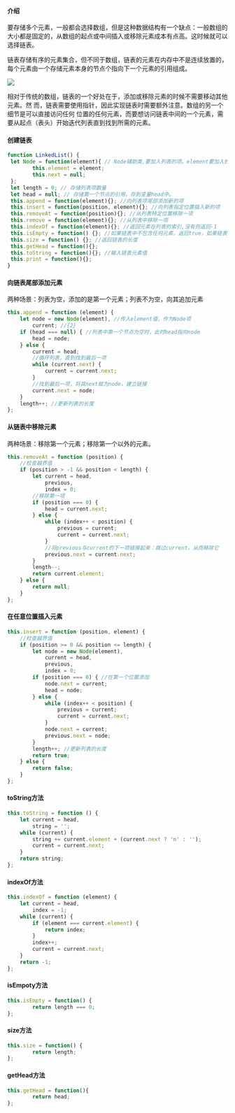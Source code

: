 #### 介绍

要存储多个元素，一般都会选择数组，但是这种数据结构有一个缺点：一般数组的大小都是固定的，从数组的起点或中间插入或移除元素成本有点高。这时候就可以选择链表。

链表存储有序的元素集合，但不同于数组，链表的元素在内存中不是连续放置的，每个元素由一个存储元素本身的节点个指向下一个元素的引用组成。

![](https://p3-juejin.byteimg.com/tos-cn-i-k3u1fbpfcp/9d1f2b42c02842aea2eb04565e861195~tplv-k3u1fbpfcp-zoom-1.image)

相对于传统的数组，链表的一个好处在于，添加或移除元素的时候不需要移动其他元素。然 而，链表需要使用指针，因此实现链表时需要额外注意。数组的另一个细节是可以直接访问任何 位置的任何元素，而要想访问链表中间的一个元素，需要从起点（表头）开始迭代列表直到找到所需的元素。

#### 创建链表

```js
function LinkedList() {
 let Node = function(element){ // Node辅助类,要加入列表的项。element要加入的值，next表示指向列表下一个节点
 		this.element = element;
 		this.next = null;
 };
 let length = 0; // 存储列表项数量
 let head = null; // 存储第一个节点的引用，存到变量head中。
 this.append = function(element){}; //向列表项尾部添加新的项
 this.insert = function(position, element){}; //向列表指定位置插入新的项
 this.removeAt = function(position){}; //从列表特定位置移除一项
 this.remove = function(element){}; //从列表中移除一项
 this.indexOf = function(element){}; //返回元素在列表的索引,没有则返回-1
 this.isEmpty = function() {}; //如果链表中不包含任何元素，返回true，如果链表长度大于0，则返回false
 this.size = function() {}; //返回链表的长度
 this.getHead = function(){};
 this.toString = function(){}; //输入链表元素值
 this.print = function(){};
}
```

#### 向链表尾部添加元素

两种场景：列表为空，添加的是第一个元素；列表不为空，向其追加元素

```js
this.append = function (element) {
    let node = new Node(element), //传入element值，作为Node项
        current; //{2}
    if (head === null) { //列表中第一个节点为空时，此时head指向node
        head = node;
    } else {
        current = head;
        //循环列表，直到找到最后一项
        while (current.next) {
            current = current.next;
        }
        //找到最后一项，将其next赋为node，建立链接
        current.next = node;
    }
    length++; //更新列表的长度
};
```

#### 从链表中移除元素

两种场景：移除第一个元素；移除第一个以外的元素。

```js
this.removeAt = function (position) {
    //检查越界值
    if (position > -1 && position < length) {
        let current = head,
            previous,
            index = 0;
        //移除第一项
        if (position === 0) {
            head = current.next;
        } else {
            while (index++ < position) {
                previous = current;
                current = current.next;
            }
            //将previous与current的下一项链接起来：跳过current，从而移除它
            previous.next = current.next;
        }
        length--;
        return current.element;
    } else {
        return null;
    }
};
```

#### 在任意位置插入元素

```js
this.insert = function (position, element) {
    //检查越界值
    if (position >= 0 && position <= length) {
        let node = new Node(element),
            current = head,
            previous,
            index = 0;
        if (position === 0) { //在第一个位置添加
            node.next = current;
            head = node;
        } else {
            while (index++ < position) {
                previous = current;
                current = current.next;
            }
            node.next = current;
            previous.next = node;
        }
        length++; //更新列表的长度
        return true;
    } else {
        return false;
    }
};
```

#### toString方法

```js
this.toString = function () {
    let current = head,
        string = '';
    while (current) {
        string += current.element + (current.next ? 'n' : '');
        current = current.next;
    }
    return string;
};
```

#### indexOf方法

```js
this.indexOf = function (element) {
    let current = head,
        index = -1;
    while (current) {
        if (element === current.element) {
            return index;
        }
        index++;
        current = current.next;
    }
    return -1;
};
```

#### isEmpoty方法

```js
this.isEmpty = function() {
		return length === 0;
};
```

#### size方法

```js
this.size = function() {
		return length;
};
```

#### getHead方法

```js
this.getHead = function(){
		return head;
};
```